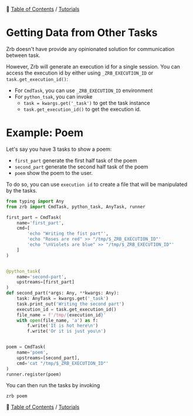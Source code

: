 🔖 [Table of Contents](../README.md) / [Tutorials](README.md)

# Getting Data from Other Tasks 

Zrb doesn't have provide any opinionated solution for communication between task.

However, Zrb will generate an execution id for a single session. You can access the execution id by either using `_ZRB_EXECUTION_ID` or `task.get_execution_id()`:

- For `CmdTask`, you can use `_ZRB_EXECUTION_ID` environment
- For `python_tsak`, you can invoke
    - `task = kwargs.get('_task')` to get the task instance
    - `task.get_execution_id()` to get the execution id.

# Example: Poem

Let's say you have 3 tasks to show a poem:
- `first_part` generate the first half task of the poem
- `second_part` generate the second half task of the poem
- `poem` show the poem to the user.

To do so, you can use `execution id` to create a file that will be manipulated by the tasks.

```python
from typing import Any
from zrb import CmdTask, python_task, AnyTask, runner

first_part = CmdTask(
    name='first_part',
    cmd=[
        'echo "Writing the fist part"',
        'echo "Roses are red" >> "/tmp/$_ZRB_EXECUTION_ID"'
        'echo "\nViolets are blue" >> "/tmp/$_ZRB_EXECUTION_ID"'
    ]
)


@python_task(
    name='second-part',
    upstreams=[first_part]
)
def second_part(*args: Any, **kwargs: Any):
    task: AnyTask = kwargs.get('_task')
    task.print_out('Writing the second part')
    execution_id = task.get_execution_id()
    file_name = f'/tmp/{execution_id}'
    with open(file_name, 'a') as f:
        f.write('It is hot here\n')
        f.write('Or it is just you\n')


poem = CmdTask(
    name='poem',
    upstreams=[second_part],
    cmd='cat "/tmp/$_ZRB_EXECUTION_ID"'
)
runner.register(poem)
```

You can then run the tasks by invoking

```
zrb poem
```

🔖 [Table of Contents](../README.md) / [Tutorials](README.md)
